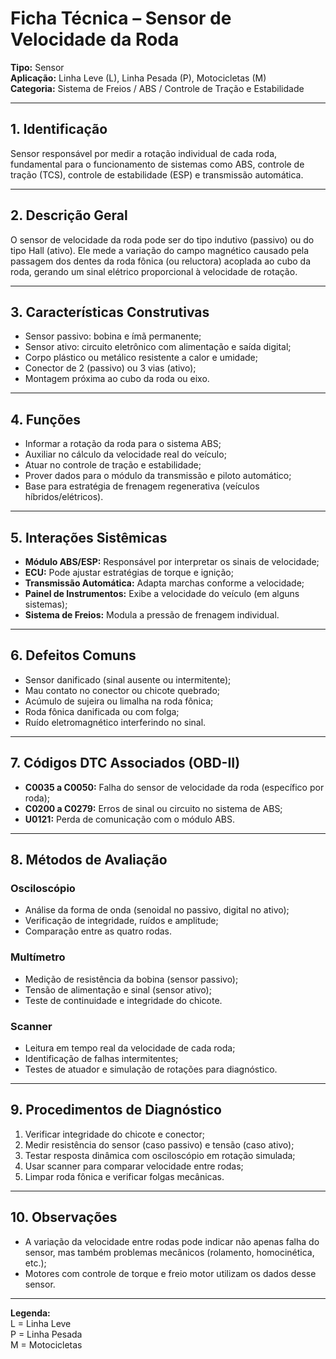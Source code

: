 # Ficha Técnica – Sensor de Velocidade da Roda

**Tipo:** Sensor  
**Aplicação:** Linha Leve (L), Linha Pesada (P), Motocicletas (M)  
**Categoria:** Sistema de Freios / ABS / Controle de Tração e Estabilidade

---

## 1. Identificação
Sensor responsável por medir a rotação individual de cada roda, fundamental para o funcionamento de sistemas como ABS, controle de tração (TCS), controle de estabilidade (ESP) e transmissão automática.

---

## 2. Descrição Geral
O sensor de velocidade da roda pode ser do tipo indutivo (passivo) ou do tipo Hall (ativo). Ele mede a variação do campo magnético causado pela passagem dos dentes da roda fônica (ou reluctora) acoplada ao cubo da roda, gerando um sinal elétrico proporcional à velocidade de rotação.

---

## 3. Características Construtivas
- Sensor passivo: bobina e ímã permanente;
- Sensor ativo: circuito eletrônico com alimentação e saída digital;
- Corpo plástico ou metálico resistente a calor e umidade;
- Conector de 2 (passivo) ou 3 vias (ativo);
- Montagem próxima ao cubo da roda ou eixo.

---

## 4. Funções
- Informar a rotação da roda para o sistema ABS;
- Auxiliar no cálculo da velocidade real do veículo;
- Atuar no controle de tração e estabilidade;
- Prover dados para o módulo da transmissão e piloto automático;
- Base para estratégia de frenagem regenerativa (veículos híbridos/elétricos).

---

## 5. Interações Sistêmicas
- **Módulo ABS/ESP:** Responsável por interpretar os sinais de velocidade;
- **ECU:** Pode ajustar estratégias de torque e ignição;
- **Transmissão Automática:** Adapta marchas conforme a velocidade;
- **Painel de Instrumentos:** Exibe a velocidade do veículo (em alguns sistemas);
- **Sistema de Freios:** Modula a pressão de frenagem individual.

---

## 6. Defeitos Comuns
- Sensor danificado (sinal ausente ou intermitente);
- Mau contato no conector ou chicote quebrado;
- Acúmulo de sujeira ou limalha na roda fônica;
- Roda fônica danificada ou com folga;
- Ruído eletromagnético interferindo no sinal.

---

## 7. Códigos DTC Associados (OBD-II)
- **C0035 a C0050:** Falha do sensor de velocidade da roda (específico por roda);
- **C0200 a C0279:** Erros de sinal ou circuito no sistema de ABS;
- **U0121:** Perda de comunicação com o módulo ABS.

---

## 8. Métodos de Avaliação

### Osciloscópio
- Análise da forma de onda (senoidal no passivo, digital no ativo);
- Verificação de integridade, ruídos e amplitude;
- Comparação entre as quatro rodas.

### Multímetro
- Medição de resistência da bobina (sensor passivo);
- Tensão de alimentação e sinal (sensor ativo);
- Teste de continuidade e integridade do chicote.

### Scanner
- Leitura em tempo real da velocidade de cada roda;
- Identificação de falhas intermitentes;
- Testes de atuador e simulação de rotações para diagnóstico.

---

## 9. Procedimentos de Diagnóstico
1. Verificar integridade do chicote e conector;
2. Medir resistência do sensor (caso passivo) e tensão (caso ativo);
3. Testar resposta dinâmica com osciloscópio em rotação simulada;
4. Usar scanner para comparar velocidade entre rodas;
5. Limpar roda fônica e verificar folgas mecânicas.

---

## 10. Observações
- A variação da velocidade entre rodas pode indicar não apenas falha do sensor, mas também problemas mecânicos (rolamento, homocinética, etc.);
- Motores com controle de torque e freio motor utilizam os dados desse sensor.

---

**Legenda:**  
L = Linha Leve  
P = Linha Pesada  
M = Motocicletas

